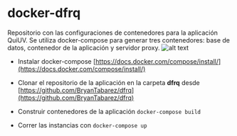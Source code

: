 # docker-dfrq

Repositorio con las configuraciones de contenedores para la aplicación QuiUV. Se utiliza docker-compose
para generar tres contenedores: base de datos, contenedor de la aplicación y servidor proxy.
![alt text](https://user-images.githubusercontent.com/9521285/28298981-17984804-6b3c-11e7-8a9d-b5c46238fa22.png "Diagrama de despliegue")

* Instalar docker-compose [https://docs.docker.com/compose/install/](https://docs.docker.com/compose/install/)

* Clonar el repositorio de la aplicación en la carpeta **dfrq** desde 
[https://github.com/BryanTabarez/dfrq](https://github.com/BryanTabarez/dfrq)

* Construir contenedores de la aplicación `docker-compose build`

* Correr las instancias con `docker-compose up`
